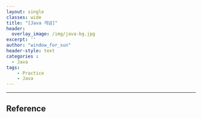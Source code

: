 ```yaml
--- 
layout: single
classes: wide
title: "[Java 개념]"
header:
  overlay_image: /img/java-bg.jpg
excerpt: ''
author: "window_for_sun"
header-style: text
categories :
  - Java
tags:
    - Practice
    - Java
---  
```


---
## Reference
[]()  
